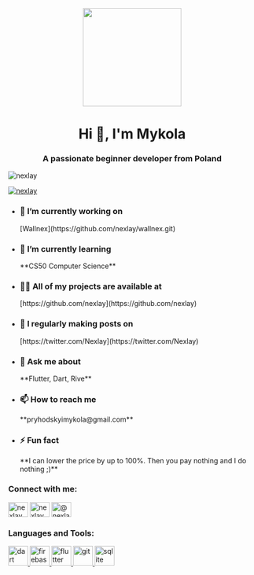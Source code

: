 <div id="header" align="center">
  <img src="https://media.giphy.com/media/xL4VYKUGb7yMHQubOx/giphy.gif" width="200"/>
</div>
<h1 align="center">Hi 👋, I'm Mykola</h1>
<h3 align="center">A passionate beginner developer from Poland</h3>

<p align="left"> <img src="https://komarev.com/ghpvc/?username=nexlay&label=Profile%20views&color=0e75b6&style=flat" alt="nexlay" /> </p>

<p align="left"> <a href="https://twitter.com/nexlay" target="blank"><img src="https://img.shields.io/twitter/follow/nexlay?logo=twitter&style=for-the-badge" alt="nexlay" /></a> </p>

- <h3 aling="center">🔭 I’m currently working on</h3> [Wallnex](https://github.com/nexlay/wallnex.git)

- <h3 aling="center">🌱 I’m currently learning</h3> **CS50 Computer Science**

- <h3 aling="center">👨‍💻 All of my projects are available at</h3> [https://github.com/nexlay](https://github.com/nexlay)

- <h3 aling="center">📝 I regularly making posts on</h3> [https://twitter.com/Nexlay](https://twitter.com/Nexlay)

- <h3 aling="center">💬 Ask me about</h3> **Flutter, Dart, Rive**

- <h3 aling="center">📫 How to reach me</h3> **pryhodskyimykola@gmail.com**

- <h3 aling="center">⚡ Fun fact</h3> **I can lower the price by up to 100%. Then you pay nothing and I do nothing ;)**

<h3 align="left">Connect with me:</h3>
<p align="left">
<a href="https://twitter.com/nexlay" target="blank"><img align="center" src="https://raw.githubusercontent.com/rahuldkjain/github-profile-readme-generator/master/src/images/icons/Social/twitter.svg" alt="nexlay" height="30" width="40" /></a>
<a href="https://instagram.com/nexlay" target="blank"><img align="center" src="https://raw.githubusercontent.com/rahuldkjain/github-profile-readme-generator/master/src/images/icons/Social/instagram.svg" alt="nexlay" height="30" width="40" /></a>
<a href="https://www.youtube.com/c/@nexlay" target="blank"><img align="center" src="https://raw.githubusercontent.com/rahuldkjain/github-profile-readme-generator/master/src/images/icons/Social/youtube.svg" alt="@nexlay" height="30" width="40" /></a>
</p>

<h3 align="left">Languages and Tools:</h3>
<p align="left"> <a href="https://dart.dev" target="_blank" rel="noreferrer"> <img src="https://www.vectorlogo.zone/logos/dartlang/dartlang-icon.svg" alt="dart" width="40" height="40"/> </a> <a href="https://firebase.google.com/" target="_blank" rel="noreferrer"> <img src="https://www.vectorlogo.zone/logos/firebase/firebase-icon.svg" alt="firebase" width="40" height="40"/> </a> <a href="https://flutter.dev" target="_blank" rel="noreferrer"> <img src="https://www.vectorlogo.zone/logos/flutterio/flutterio-icon.svg" alt="flutter" width="40" height="40"/> </a> <a href="https://git-scm.com/" target="_blank" rel="noreferrer"> <img src="https://www.vectorlogo.zone/logos/git-scm/git-scm-icon.svg" alt="git" width="40" height="40"/> </a> <a href="https://www.sqlite.org/" target="_blank" rel="noreferrer"> <img src="https://www.vectorlogo.zone/logos/sqlite/sqlite-icon.svg" alt="sqlite" width="40" height="40"/> </a> </p>


